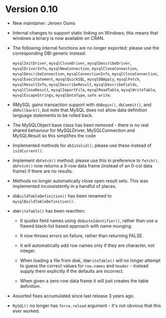 # Version 0.10

 *  New maintainer: Jeroen Ooms

 *  Internal changes to support static linking on Windows; this means that
    windows a binary is now available on CRAN.

 *  The following internal functions are no longer exported: please
    use the corresponding DBI generic instead:

    `mysqlInitDriver`, `mysqlCloseDriver`, `mysqlDescribeDriver`,
    `mysqlDriverInfo`, `mysqlNewConnection`, `mysqlCloneConnection`,
    `mysqlDescribeConnection`, `mysqlConnectionInfo`, `mysqlCloseConnection`,
    `mysqlExecStatement`, `mysqlQuickSQL`, `mysqlDBApply`, `mysqlFetch`,
    `mysqlResultInfo`, `mysqlDescribeResult`, `mysqlDescribeFields`,
    `mysqlCloseResult`, `mysqlImportFile`, `mysqlReadTable`, `mysqlWriteTable`,
    `mysqlEscapeStrings`, `mysqlDataType`, `safe.write`.

 *  RMySQL gains transaction support with `dbBegin()`, `dbCommit()`,
    and `dbRollback()`, but note that MySQL does not allow data definition
    language statements to be rolled back.

 *  The MySQLObject base class has been removed - there is no real shared
    behaviour for MySQLDriver, MySQLConnection and MySQLResult so this
    simplifies the code

 *  Implemented methods for `dbIsValid()`; please use these instead of
    `isIdCurrent()`.

 *  Implement `dbFetch()` method; please use this in preference to `fetch()`.
    `dbFetch()` now returns a 0-row data frame (instead of an 0-col data frame)
    if there are no results.

 *  Methods no longer automatically close open result sets. This was implemented 
    inconsistently in a handful of places.

 *  `dbBuildTableDefinition()` has been renamed to `mysqlBuildTableDefinition()`.
 
 *  `dbWriteTable()` has been rewritten:

    * It quotes field names using `dbQuoteIdentifier()`, rather
      than use a flawed black-list based approach with name munging.

    * It now throws errors on failure, rather than returning FALSE. 
    
    * It will automatically add row names only if they are character, not integer.
    
    * When loading a file from disk, `dbWriteTable()` will no longer
      attempt to guess the correct values for `row.names` and `header` - instead
      supply them explicitly if the defaults are incorrect. 
    
    * When given a zero-row data frame it will just creates the table 
      definition. 

 *  Assorted fixes accumulated since last release 3 years ago.

 * `MySQL()` no longer has `force.reload` argument - it's not obvious that
    this ever worked.
